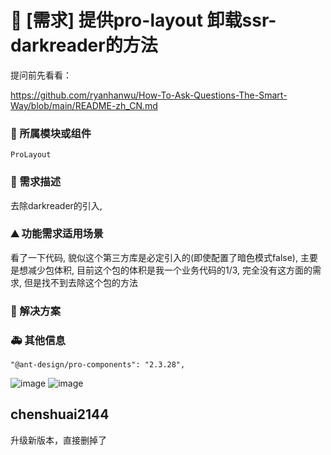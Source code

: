 # 👑 [需求] 提供pro-layout 卸载ssr-darkreader的方法

提问前先看看：

https://github.com/ryanhanwu/How-To-Ask-Questions-The-Smart-Way/blob/main/README-zh_CN.md

### 🔩 所属模块或组件

<!--
如果你的功能需求率属于某个功能模块或者是组件的，请在此处标明，如对`table`组件有功能需求，则注明：率属组件：ProTable
 -->

`ProLayout`

### 🥰 需求描述

<!--
详细地描述需求，让大家都能理解
-->

去除darkreader的引入,

### ⛰ 功能需求适用场景

<!--
请简单描述一下这个新功能通常或可以应用在哪些场景下
-->

看了一下代码, 貌似这个第三方库是必定引入的(即使配置了暗色模式false), 主要是想减少包体积, 目前这个包的体积是我一个业务代码的1/3, 完全没有这方面的需求, 但是找不到去除这个包的方法

### 🧐 解决方案

<!--
如果你有解决方案，在这里清晰地阐述
-->

### 🚑 其他信息

`"@ant-design/pro-components": "2.3.28",`

<!--
如截图等其他信息可以贴在这里
-->

![image](https://github.com/ant-design/pro-components/assets/26340739/cf68b0f0-7f82-4967-b89f-30c6fae7a74f)
![image](https://github.com/ant-design/pro-components/assets/26340739/62b9bb0a-f057-46af-8ee0-44de6dbcdc1d)

## chenshuai2144

升级新版本，直接删掉了
